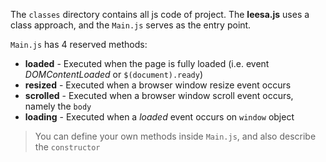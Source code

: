 The `classes` directory contains all js code of project. The **leesa.js** uses a class approach, and the `Main.js` serves as the entry point.

`Main.js` has 4 reserved methods:

- **loaded** - Executed when the page is fully loaded (i.e. event *DOMContentLoaded* or `$(document).ready`)
- **resized** - Executed when a browser window resize event occurs
- **scrolled** - Executed when a browser window scroll event occurs, namely the `body`
- **loading** - Executed when a *loaded* event occurs on `window` object

> You can define your own methods inside `Main.js`, and also describe the `constructor`

